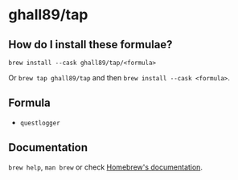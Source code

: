# ghall89/tap

## How do I install these formulae?

`brew install --cask ghall89/tap/<formula>`

Or `brew tap ghall89/tap` and then `brew install --cask <formula>`.

## Formula

- `questlogger`

## Documentation

`brew help`, `man brew` or check [Homebrew's documentation](https://docs.brew.sh).
